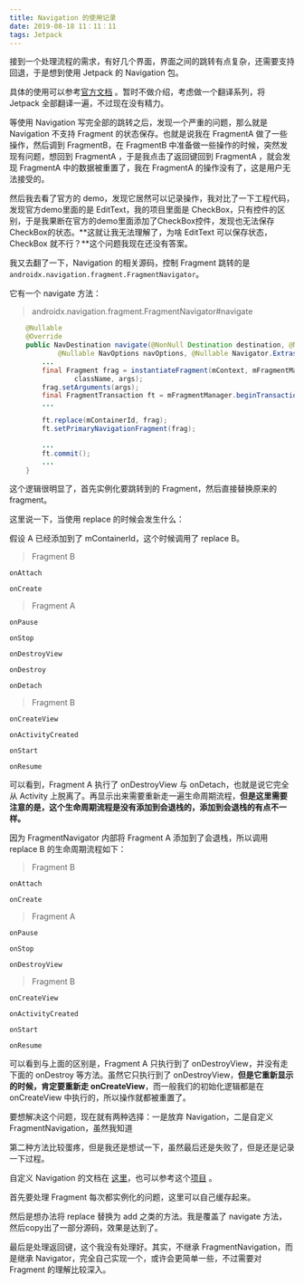 ```yaml
---
title: Navigation 的使用记录
date: 2019-08-18 11：11：11
tags: Jetpack
---
```




接到一个处理流程的需求，有好几个界面，界面之间的跳转有点复杂，还需要支持回退，于是想到使用 Jetpack 的 Navigation 包。

具体的使用可以参考[官方文档](<https://developer.android.com/guide/navigation/>) 。暂时不做介绍，考虑做一个翻译系列，将 Jetpack 全部翻译一遍，不过现在没有精力。

等使用 Navigation 写完全部的跳转之后，发现一个严重的问题，那么就是 Navigation 不支持 Fragment 的状态保存。也就是说我在 FragmentA 做了一些操作，然后调到 FragmentB，在 FragmentB 中准备做一些操作的时候，突然发现有问题，想回到 FragmentA ，于是我点击了返回键回到 FragmentA ，就会发现 FragmentA  中的数据被重置了，我在 FragmentA  的操作没有了，这是用户无法接受的。

然后我去看了官方的 demo，发现它居然可以记录操作，我对比了一下工程代码，发现官方demo里面的是 EditText，我的项目里面是 CheckBox，只有控件的区别，于是我果断在官方的demo里面添加了CheckBox控件，发现也无法保存CheckBox的状态。**这就让我无法理解了，为啥 EditText 可以保存状态，CheckBox 就不行？**这个问题我现在还没有答案。

我又去翻了一下，Navigation 的相关源码，控制 Fragment 跳转的是`androidx.navigation.fragment.FragmentNavigator`。

它有一个 navigate 方法：

> androidx.navigation.fragment.FragmentNavigator#navigate

```java
    @Nullable
    @Override
    public NavDestination navigate(@NonNull Destination destination, @Nullable Bundle args,
            @Nullable NavOptions navOptions, @Nullable Navigator.Extras navigatorExtras) {
        ...
        final Fragment frag = instantiateFragment(mContext, mFragmentManager,
                className, args);
        frag.setArguments(args);
        final FragmentTransaction ft = mFragmentManager.beginTransaction();
		...

        ft.replace(mContainerId, frag);
        ft.setPrimaryNavigationFragment(frag);

        ...
        ft.commit();
        ...
    }
```

这个逻辑很明显了，首先实例化要跳转到的 Fragment，然后直接替换原来的 fragment。

这里说一下，当使用 replace 的时候会发生什么：

假设 A 已经添加到了 mContainerId，这个时候调用了 replace B。

> Fragment B

```
onAttach

onCreate
```

> Fragment A

```
onPause

onStop

onDestroyView

onDestroy

onDetach
```

> Fragment B

```
onCreateView

onActivityCreated

onStart

onResume
```

可以看到，Fragment A 执行了 onDestroyView 与 onDetach，也就是说它完全从 Activity 上脱离了。再显示出来需要重新走一遍生命周期流程，**但是这里需要注意的是，这个生命周期流程是没有添加到会退栈的，添加到会退栈的有点不一样。**

因为 FragmentNavigator 内部将 Fragment A 添加到了会退栈，所以调用 replace B 的生命周期流程如下：

> Fragment B

```
onAttach

onCreate
```

> Fragment A

```
onPause

onStop

onDestroyView
```

> Fragment B

```
onCreateView

onActivityCreated

onStart

onResume
```

可以看到与上面的区别是，Fragment A 只执行到了 onDestroyView，并没有走下面的 onDestroy 等方法。虽然它只执行到了 onDestroyView，**但是它重新显示的时候，肯定要重新走 onCreateView**，而一般我们的初始化逻辑都是在 onCreateView 中执行的，所以操作就都被重置了。



要想解决这个问题，现在就有两种选择：一是放弃 Navigation，二是自定义 FragmentNavigation，虽然我知道

第二种方法比较蛋疼，但是我还是想试一下，虽然最后还是失败了，但是还是记录一下过程。

自定义 Navigation 的文档在 [这里](<https://developer.android.com/guide/navigation/navigation-add-new>)，也可以参考这个[项目](<https://github.com/STAR-ZERO/navigation-keep-fragment-sample>) 。

首先要处理 Fragment 每次都实例化的问题，这里可以自己缓存起来。

然后是想办法将 replace 替换为 add 之类的方法。我是覆盖了 navigate 方法，然后copy出了一部分源码，效果是达到了。

最后是处理返回键，这个我没有处理好。其实，不继承 FragmentNavigation，而是继承 Navigator，完全自己实现一个，或许会更简单一些，不过需要对 Fragment 的理解比较深入。

